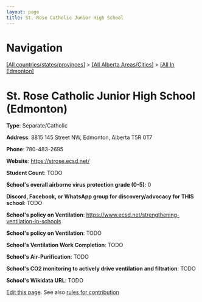```yaml
---
layout: page
title: St. Rose Catholic Junior High School
---
```

# Navigation

[[All countries/states/provinces]](../../..) > [[All Alberta Areas/Cities]](../..) > [[All In Edmonton]](..)

# St. Rose Catholic Junior High School (Edmonton)

**Type**: Separate/Catholic

**Address**: 8815 145 Street NW, Edmonton, Alberta T5R 0T7

**Phone**: 780-483-2695

**Website**: <https://strose.ecsd.net/>

**Student Count**: TODO

**School's overall airborne virus protection grade (0-5)**: 0

**Discord, Facebook, or WhatsApp group for discovery/advocacy for THIS school**: TODO

**School's policy on Ventilation**: <https://www.ecsd.net/strengthening-ventilation-in-schools>

**School's policy on Ventilation**: TODO

**School's Ventilation Work Completion**: TODO

**School's Air-Purification**: TODO

**School's CO2 monitoring to actively drive ventilation and filtration**: TODO

**School's Wikidata URL**: TODO


[Edit this page](https://github.com/ventilate-schools/AB/edit/main/./Edmonton/St._Rose_Catholic_Junior_High_School.md). See also [rules for contribution](../../../contribution-rules/)